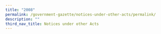 ```yaml
---
title: "2008"
permalink: /government-gazette/notices-under-other-acts/permalink/
description: ""
third_nav_title: Notices under other Acts
---
```

